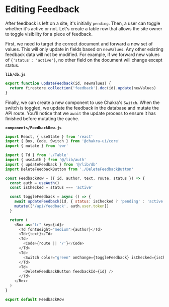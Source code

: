 # Editing Feedback

After feedback is left on a site, it's initially `pending`. Then, a user can toggle whether it's active or not. Let's create a table row that allows the site owner to toggle visibility for a piece of feedback.

First, we need to target the correct document and forward a new set of values. This will only update in fields based on `newValues`. Any other existing feedback data will not be modified. For example, if we forward new values of `{'status': 'active'}`, no other field on the document will change except status.

**`lib/db.js`**

```js
export function updateFeedback(id, newValues) {
  return firestore.collection('feedback').doc(id).update(newValues)
}
```

Finally, we can create a new component to use Chakra's `Switch`. When the switch is toggled, we update the feedback in the database and mutate the API route. You'll notice that we `await` the update process to ensure it has finished before mutating the cache.

**`components/FeedbackRow.js`**

```js
import React, { useState } from 'react'
import { Box, Code, Switch } from '@chakra-ui/core'
import { mutate } from 'swr'

import { Td } from './Table'
import { useAuth } from '@/lib/auth'
import { updateFeedback } from '@/lib/db'
import DeleteFeedbackButton from './DeleteFeedbackButton'

const FeedbackRow = ({ id, author, text, route, status }) => {
  const auth = useAuth()
  const isChecked = status === 'active'

  const toggleFeedback = async () => {
    await updateFeedback(id, { status: isChecked ? 'pending' : 'active' })
    mutate(['/api/feedback', auth.user.token])
  }

  return (
    <Box as="tr" key={id}>
      <Td fontWeight="medium">{author}</Td>
      <Td>{text}</Td>
      <Td>
        <Code>{route || '/'}</Code>
      </Td>
      <Td>
        <Switch color="green" onChange={toggleFeedback} isChecked={isChecked} />
      </Td>
      <Td>
        <DeleteFeedbackButton feedbackId={id} />
      </Td>
    </Box>
  )
}

export default FeedbackRow
```
